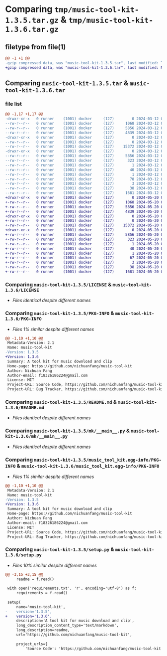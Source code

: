 # Comparing `tmp/music-tool-kit-1.3.5.tar.gz` & `tmp/music-tool-kit-1.3.6.tar.gz`

## filetype from file(1)

```diff
@@ -1 +1 @@
-gzip compressed data, was "music-tool-kit-1.3.5.tar", last modified: Tue Mar 12 06:57:55 2024, max compression
+gzip compressed data, was "music-tool-kit-1.3.6.tar", last modified: Mon May 20 05:57:25 2024, max compression
```

## Comparing `music-tool-kit-1.3.5.tar` & `music-tool-kit-1.3.6.tar`

### file list

```diff
@@ -1,17 +1,17 @@
-drwxr-xr-x   0 runner    (1001) docker     (127)        0 2024-03-12 06:57:55.373577 music-tool-kit-1.3.5/
--rw-r--r--   0 runner    (1001) docker     (127)     1068 2024-03-12 06:57:37.000000 music-tool-kit-1.3.5/LICENSE
--rw-r--r--   0 runner    (1001) docker     (127)     5856 2024-03-12 06:57:55.373577 music-tool-kit-1.3.5/PKG-INFO
--rw-r--r--   0 runner    (1001) docker     (127)     4839 2024-03-12 06:57:37.000000 music-tool-kit-1.3.5/README.md
-drwxr-xr-x   0 runner    (1001) docker     (127)        0 2024-03-12 06:57:55.373577 music-tool-kit-1.3.5/mk/
--rw-r--r--   0 runner    (1001) docker     (127)        0 2024-03-12 06:57:37.000000 music-tool-kit-1.3.5/mk/__init__.py
--rw-r--r--   0 runner    (1001) docker     (127)    15372 2024-03-12 06:57:37.000000 music-tool-kit-1.3.5/mk/__main__.py
-drwxr-xr-x   0 runner    (1001) docker     (127)        0 2024-03-12 06:57:55.373577 music-tool-kit-1.3.5/music_tool_kit.egg-info/
--rw-r--r--   0 runner    (1001) docker     (127)     5856 2024-03-12 06:57:55.000000 music-tool-kit-1.3.5/music_tool_kit.egg-info/PKG-INFO
--rw-r--r--   0 runner    (1001) docker     (127)      323 2024-03-12 06:57:55.000000 music-tool-kit-1.3.5/music_tool_kit.egg-info/SOURCES.txt
--rw-r--r--   0 runner    (1001) docker     (127)        1 2024-03-12 06:57:55.000000 music-tool-kit-1.3.5/music_tool_kit.egg-info/dependency_links.txt
--rw-r--r--   0 runner    (1001) docker     (127)       40 2024-03-12 06:57:55.000000 music-tool-kit-1.3.5/music_tool_kit.egg-info/entry_points.txt
--rw-r--r--   0 runner    (1001) docker     (127)        1 2024-03-12 06:57:55.000000 music-tool-kit-1.3.5/music_tool_kit.egg-info/not-zip-safe
--rw-r--r--   0 runner    (1001) docker     (127)       78 2024-03-12 06:57:55.000000 music-tool-kit-1.3.5/music_tool_kit.egg-info/requires.txt
--rw-r--r--   0 runner    (1001) docker     (127)        3 2024-03-12 06:57:55.000000 music-tool-kit-1.3.5/music_tool_kit.egg-info/top_level.txt
--rw-r--r--   0 runner    (1001) docker     (127)       38 2024-03-12 06:57:55.373577 music-tool-kit-1.3.5/setup.cfg
--rw-r--r--   0 runner    (1001) docker     (127)     1681 2024-03-12 06:57:37.000000 music-tool-kit-1.3.5/setup.py
+drwxr-xr-x   0 runner    (1001) docker     (127)        0 2024-05-20 05:57:25.819848 music-tool-kit-1.3.6/
+-rw-r--r--   0 runner    (1001) docker     (127)     1068 2024-05-20 05:57:07.000000 music-tool-kit-1.3.6/LICENSE
+-rw-r--r--   0 runner    (1001) docker     (127)     5856 2024-05-20 05:57:25.819848 music-tool-kit-1.3.6/PKG-INFO
+-rw-r--r--   0 runner    (1001) docker     (127)     4839 2024-05-20 05:57:07.000000 music-tool-kit-1.3.6/README.md
+drwxr-xr-x   0 runner    (1001) docker     (127)        0 2024-05-20 05:57:25.819848 music-tool-kit-1.3.6/mk/
+-rw-r--r--   0 runner    (1001) docker     (127)        0 2024-05-20 05:57:07.000000 music-tool-kit-1.3.6/mk/__init__.py
+-rw-r--r--   0 runner    (1001) docker     (127)    15372 2024-05-20 05:57:07.000000 music-tool-kit-1.3.6/mk/__main__.py
+drwxr-xr-x   0 runner    (1001) docker     (127)        0 2024-05-20 05:57:25.819848 music-tool-kit-1.3.6/music_tool_kit.egg-info/
+-rw-r--r--   0 runner    (1001) docker     (127)     5856 2024-05-20 05:57:25.000000 music-tool-kit-1.3.6/music_tool_kit.egg-info/PKG-INFO
+-rw-r--r--   0 runner    (1001) docker     (127)      323 2024-05-20 05:57:25.000000 music-tool-kit-1.3.6/music_tool_kit.egg-info/SOURCES.txt
+-rw-r--r--   0 runner    (1001) docker     (127)        1 2024-05-20 05:57:25.000000 music-tool-kit-1.3.6/music_tool_kit.egg-info/dependency_links.txt
+-rw-r--r--   0 runner    (1001) docker     (127)       40 2024-05-20 05:57:25.000000 music-tool-kit-1.3.6/music_tool_kit.egg-info/entry_points.txt
+-rw-r--r--   0 runner    (1001) docker     (127)        1 2024-05-20 05:57:25.000000 music-tool-kit-1.3.6/music_tool_kit.egg-info/not-zip-safe
+-rw-r--r--   0 runner    (1001) docker     (127)       67 2024-05-20 05:57:25.000000 music-tool-kit-1.3.6/music_tool_kit.egg-info/requires.txt
+-rw-r--r--   0 runner    (1001) docker     (127)        3 2024-05-20 05:57:25.000000 music-tool-kit-1.3.6/music_tool_kit.egg-info/top_level.txt
+-rw-r--r--   0 runner    (1001) docker     (127)       38 2024-05-20 05:57:25.819848 music-tool-kit-1.3.6/setup.cfg
+-rw-r--r--   0 runner    (1001) docker     (127)     1681 2024-05-20 05:57:07.000000 music-tool-kit-1.3.6/setup.py
```

### Comparing `music-tool-kit-1.3.5/LICENSE` & `music-tool-kit-1.3.6/LICENSE`

 * *Files identical despite different names*

### Comparing `music-tool-kit-1.3.5/PKG-INFO` & `music-tool-kit-1.3.6/PKG-INFO`

 * *Files 1% similar despite different names*

```diff
@@ -1,10 +1,10 @@
 Metadata-Version: 2.1
 Name: music-tool-kit
-Version: 1.3.5
+Version: 1.3.6
 Summary: A tool kit for music download and clip
 Home-page: https://github.com/nichuanfang/music-tool-kit
 Author: Nichuan Fang
 Author-email: f18326186224@gmail.com
 License: MIT
 Project-URL: Source Code, https://github.com/nichuanfang/music-tool-kit
 Project-URL: Bug Tracker, https://github.com/nichuanfang/music-tool-kit/issues
```

### Comparing `music-tool-kit-1.3.5/README.md` & `music-tool-kit-1.3.6/README.md`

 * *Files identical despite different names*

### Comparing `music-tool-kit-1.3.5/mk/__main__.py` & `music-tool-kit-1.3.6/mk/__main__.py`

 * *Files identical despite different names*

### Comparing `music-tool-kit-1.3.5/music_tool_kit.egg-info/PKG-INFO` & `music-tool-kit-1.3.6/music_tool_kit.egg-info/PKG-INFO`

 * *Files 1% similar despite different names*

```diff
@@ -1,10 +1,10 @@
 Metadata-Version: 2.1
 Name: music-tool-kit
-Version: 1.3.5
+Version: 1.3.6
 Summary: A tool kit for music download and clip
 Home-page: https://github.com/nichuanfang/music-tool-kit
 Author: Nichuan Fang
 Author-email: f18326186224@gmail.com
 License: MIT
 Project-URL: Source Code, https://github.com/nichuanfang/music-tool-kit
 Project-URL: Bug Tracker, https://github.com/nichuanfang/music-tool-kit/issues
```

### Comparing `music-tool-kit-1.3.5/setup.py` & `music-tool-kit-1.3.6/setup.py`

 * *Files 10% similar despite different names*

```diff
@@ -3,15 +3,15 @@
     readme = f.read()
 
 with open('requirements.txt', 'r', encoding='utf-8') as f:
     requirements = f.read()
 
 setup(
     name='music-tool-kit',
-    version='1.3.5',
+    version='1.3.6',
     description='A tool kit for music download and clip',
     long_description_content_type='text/markdown',
     long_description=readme,
     url='https://github.com/nichuanfang/music-tool-kit',
 
     project_urls={
         'Source Code': 'https://github.com/nichuanfang/music-tool-kit',
```

